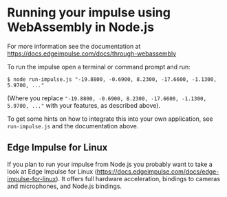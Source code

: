 # Running your impulse using WebAssembly in Node.js

For more information see the documentation at https://docs.edgeimpulse.com/docs/through-webassembly

To run the impulse open a terminal or command prompt and run:

```
$ node run-impulse.js "-19.8800, -0.6900, 8.2300, -17.6600, -1.1300, 5.9700, ..."
```

(Where you replace `"-19.8800, -0.6900, 8.2300, -17.6600, -1.1300, 5.9700, ..."` with your features, as described above).

To get some hints on how to integrate this into your own application, see `run-impulse.js` and the documentation above.

## Edge Impulse for Linux

If you plan to run your impulse from Node.js you probably want to take a look at Edge Impulse for Linux (https://docs.edgeimpulse.com/docs/edge-impulse-for-linux). It offers full hardware acceleration, bindings to cameras and microphones, and Node.js bindings.
